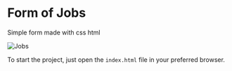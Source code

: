 # Form of Jobs

Simple form made with css html


![Jobs](https://user-images.githubusercontent.com/81580725/135670432-9954f57c-a2e2-45b1-b34f-972736fd913d.png)


To start the project, just open the `index.html` file in your preferred browser.


